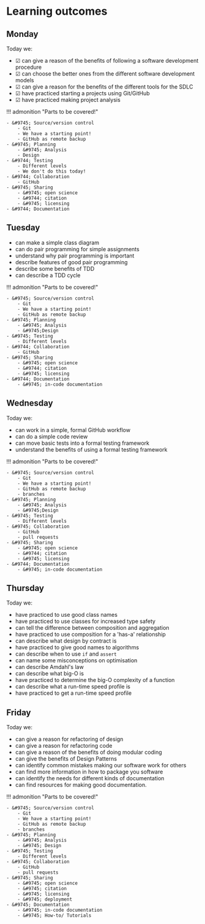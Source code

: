 # Learning outcomes

## Monday

Today we:

- &#9745; can give a reason of the benefits of following a software development procedure
- &#9745; can choose the better ones from the different software development models
- &#9745; can give a reason for the benefits of the different tools for the SDLC
- &#9745; have practiced starting a projects using Git/GitHub
- &#9745; have practiced making project analysis

!!! admonition "Parts to be covered!"

    - &#9745; Source/version control
        - Git
        - We have a starting point!
        - GitHub as remote backup
    - &#9745; Planning
        - &#9745; Analysis
        - Design
    - &#9744; Testing
        - Different levels
        - We don't do this today!
    - &#9744; Collaboration
        - GitHub
    - &#9745; Sharing
        - &#9745; open science
        - &#9744; citation
        - &#9745; licensing
    - &#9744; Documentation

## Tuesday

- can make a simple class diagram
- can do pair programming for simple assignments
- understand why pair programming is important
- describe features of good pair programming
- describe some benefits of TDD
- can describe a TDD cycle

!!! admonition "Parts to be covered!"

    - &#9745; Source/version control
        - Git
        - We have a starting point!
        - GitHub as remote backup
    - &#9745; Planning
        - &#9745; Analysis
        - &#9745;Design
    - &#9745; Testing
        - Different levels
    - &#9744; Collaboration
        - GitHub
    - &#9745; Sharing
        - &#9745; open science
        - &#9744; citation
        - &#9745; licensing
    - &#9744; Documentation
        - &#9745; in-code documentation

## Wednesday

Today we:

- can work in a simple, formal GitHub workflow
- can do a simple code review
- can move basic tests into a formal testing framework
- understand the benefits of using a formal testing framework

!!! admonition "Parts to be covered!"

    - &#9745; Source/version control
        - Git
        - We have a starting point!
        - GitHub as remote backup
        - branches
    - &#9745; Planning
        - &#9745; Analysis
        - &#9745;Design
    - &#9745; Testing
        - Different levels
    - &#9745; Collaboration
        - GitHub
        - pull requests
    - &#9745; Sharing
        - &#9745; open science
        - &#9744; citation
        - &#9745; licensing
    - &#9744; Documentation
        - &#9745; in-code documentation

## Thursday

Today we:

- have practiced to use good class names
- have practiced to use classes for increased type safety
- can tell the difference between composition and aggregation
- have practiced to use composition for a 'has-a' relationship
- can describe what design by contract is
- have practiced to give good names to algorithms
- can describe when to use `if` and `assert`
- can name some misconceptions on optimisation
- can describe Amdahl's law
- can describe what big-O is
- have practiced to determine the big-O complexity of a function
- can describe what a run-time speed profile is
- have practiced to get a run-time speed profile

## Friday

Today we:

- can give a reason for refactoring of design
- can give a reason for refactoring code
- can give a reason of the benefits of doing modular coding
- can give the benefits of Design Patterns
- can identify common mistakes making our software work for others
- can find more information in how to package you software
- can identify the needs for different kinds of documentation
- can find resources for making good documentation.

!!! admonition "Parts to be covered!"

    - &#9745; Source/version control
        - Git
        - We have a starting point!
        - GitHub as remote backup
        - branches
    - &#9745; Planning
        - &#9745; Analysis
        - &#9745; Design
    - &#9745; Testing
        - Different levels
    - &#9745; Collaboration
        - GitHub
        - pull requests
    - &#9745; Sharing
        - &#9745; open science
        - &#9745; citation
        - &#9745; licensing
        - &#9745; deployment
    - &#9745; Documentation
        - &#9745; in-code documentation
        - &#9745; How-to/ Tutorials
